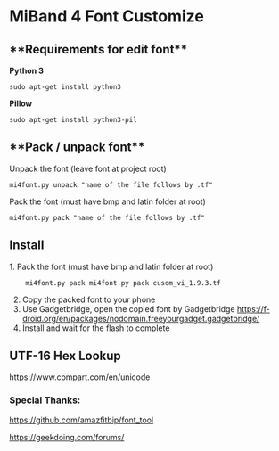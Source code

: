 <h1>MiBand 4 Font Customize</h1>

<h2>**Requirements for edit font**</h2>

**Python 3**
    
    sudo apt-get install python3    
    
**Pillow**

    sudo apt-get install python3-pil

<h2>**Pack / unpack font**</h2>

Unpack the font (leave font at project root)

    mi4font.py unpack "name of the file follows by .tf"

Pack the font (must have bmp and latin folder at root)

    mi4font.py pack "name of the file follows by .tf"
    
<h2>Install</h2>
1. Pack the font (must have bmp and latin folder at root)
    
        mi4font.py pack mi4font.py pack cusom_vi_1.9.3.tf

2. Copy the packed font to your phone
3. Use Gadgetbridge, open the copied font by Gadgetbridge
https://f-droid.org/en/packages/nodomain.freeyourgadget.gadgetbridge/
4. Install and wait for the flash to complete

<h2>UTF-16 Hex Lookup</h2>
https://www.compart.com/en/unicode

<h3>Special Thanks:</h3>

https://github.com/amazfitbip/font_tool

https://geekdoing.com/forums/
